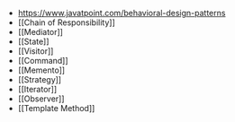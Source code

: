 - https://www.javatpoint.com/behavioral-design-patterns
- [[Chain of Responsibility]]
- [[Mediator]]
- [[State]]
- [[Visitor]]
- [[Command]]
- [[Memento]]
- [[Strategy]]
- [[Iterator]]
- [[Observer]]
- [[Template Method]]